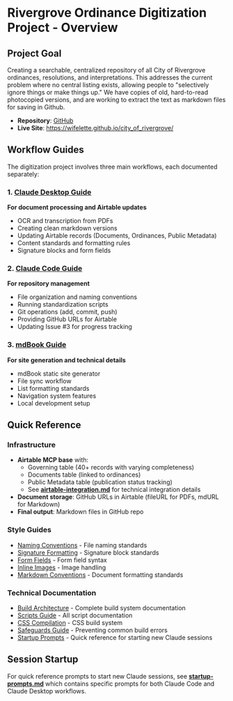 # Rivergrove Ordinance Digitization Project - Overview

## Project Goal

Creating a searchable, centralized repository of all City of Rivergrove ordinances, resolutions, and interpretations. This addresses the current problem where no central listing exists, allowing people to "selectively ignore things or make things up." We have copies of old, hard-to-read photocopied versions, and are working to extract the text as markdown files for saving in Github.

- **Repository**: [GitHub](https://github.com/wifelette/city_of_rivergrove)
- **Live Site**: https://wifelette.github.io/city_of_rivergrove/

## Workflow Guides

The digitization project involves three main workflows, each documented separately:

### 1. [Claude Desktop Guide](claude-desktop-guide.md)
**For document processing and Airtable updates**
- OCR and transcription from PDFs
- Creating clean markdown versions
- Updating Airtable records (Documents, Ordinances, Public Metadata)
- Content standards and formatting rules
- Signature blocks and form fields

### 2. [Claude Code Guide](claude-code-guide.md)  
**For repository management**
- File organization and naming conventions
- Running standardization scripts
- Git operations (add, commit, push)
- Providing GitHub URLs for Airtable
- Updating Issue #3 for progress tracking

### 3. [mdBook Guide](mdbook-guide.md)
**For site generation and technical details**
- mdBook static site generator
- File sync workflow
- List formatting standards
- Navigation system features
- Local development setup

## Quick Reference

### Infrastructure
- **Airtable MCP base** with:
  - Governing table (40+ records with varying completeness)
  - Documents table (linked to ordinances)
  - Public Metadata table (publication status tracking)
  - See **[airtable-integration.md](airtable-integration.md)** for technical integration details
- **Document storage**: GitHub URLs in Airtable (fileURL for PDFs, mdURL for Markdown)
- **Final output**: Markdown files in GitHub repo

### Style Guides
- [Naming Conventions](styles/naming-conventions.md) - File naming standards
- [Signature Formatting](styles/signature-formatting.md) - Signature block standards
- [Form Fields](styles/form-fields.md) - Form field syntax
- [Inline Images](styles/inline-images.md) - Image handling
- [Markdown Conventions](markdown-conventions.md) - Document formatting standards

### Technical Documentation
- [Build Architecture](build-architecture.md) - Complete build system documentation
- [Scripts Guide](scripts/SCRIPTS-GUIDE.md) - All script documentation
- [CSS Compilation](css-refactor/css-compilation-guide.md) - CSS build system
- [Safeguards Guide](safeguards-guide.md) - Preventing common build errors
- [Startup Prompts](startup-prompts.md) - Quick reference for starting new Claude sessions

## Session Startup

For quick reference prompts to start new Claude sessions, see **[startup-prompts.md](startup-prompts.md)** which contains specific prompts for both Claude Code and Claude Desktop workflows.